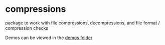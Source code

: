 # compressions
package to work with file compressions, decompressions, and file format / compression checks


Demos can be viewed in the [demos folder](./demos)

<!-- compresses -->

